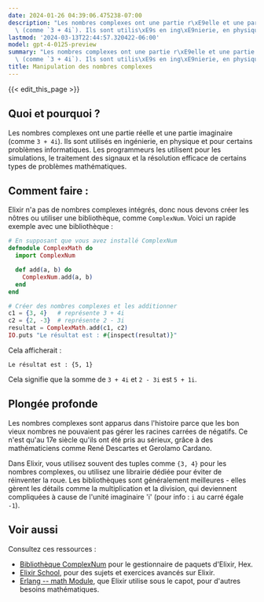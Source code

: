 ```yaml
---
date: 2024-01-26 04:39:06.475238-07:00
description: "Les nombres complexes ont une partie r\xE9elle et une partie imaginaire\
  \ (comme `3 + 4i`). Ils sont utilis\xE9s en ing\xE9nierie, en physique et pour certains\u2026"
lastmod: '2024-03-13T22:44:57.320422-06:00'
model: gpt-4-0125-preview
summary: "Les nombres complexes ont une partie r\xE9elle et une partie imaginaire\
  \ (comme `3 + 4i`). Ils sont utilis\xE9s en ing\xE9nierie, en physique et pour certains\u2026"
title: Manipulation des nombres complexes
---
```


{{< edit_this_page >}}

## Quoi et pourquoi ?
Les nombres complexes ont une partie réelle et une partie imaginaire (comme `3 + 4i`). Ils sont utilisés en ingénierie, en physique et pour certains problèmes informatiques. Les programmeurs les utilisent pour les simulations, le traitement des signaux et la résolution efficace de certains types de problèmes mathématiques.

## Comment faire :
Elixir n'a pas de nombres complexes intégrés, donc nous devons créer les nôtres ou utiliser une bibliothèque, comme `ComplexNum`. Voici un rapide exemple avec une bibliothèque :

```elixir
# En supposant que vous avez installé ComplexNum
defmodule ComplexMath do
  import ComplexNum

  def add(a, b) do
    ComplexNum.add(a, b)
  end
end

# Créer des nombres complexes et les additionner
c1 = {3, 4}   # représente 3 + 4i
c2 = {2, -3}  # représente 2 - 3i
resultat = ComplexMath.add(c1, c2)
IO.puts "Le résultat est : #{inspect(resultat)}"
```

Cela afficherait :
```
Le résultat est : {5, 1}
```

Cela signifie que la somme de `3 + 4i` et `2 - 3i` est `5 + 1i`.

## Plongée profonde
Les nombres complexes sont apparus dans l'histoire parce que les bon vieux nombres ne pouvaient pas gérer les racines carrées de négatifs. Ce n'est qu'au 17e siècle qu'ils ont été pris au sérieux, grâce à des mathématiciens comme René Descartes et Gerolamo Cardano.

Dans Elixir, vous utilisez souvent des tuples comme `{3, 4}` pour les nombres complexes, ou utilisez une librairie dédiée pour éviter de réinventer la roue. Les bibliothèques sont généralement meilleures - elles gèrent les détails comme la multiplication et la division, qui deviennent compliquées à cause de l'unité imaginaire 'i' (pour info : `i` au carré égale `-1`).

## Voir aussi
Consultez ces ressources :
- [Bibliothèque ComplexNum](https://hex.pm/packages/complex_num) pour le gestionnaire de paquets d'Elixir, Hex.
- [Elixir School](https://elixirschool.com/en/), pour des sujets et exercices avancés sur Elixir.
- [Erlang -- math Module](http://erlang.org/doc/man/math.html), que Elixir utilise sous le capot, pour d'autres besoins mathématiques.
